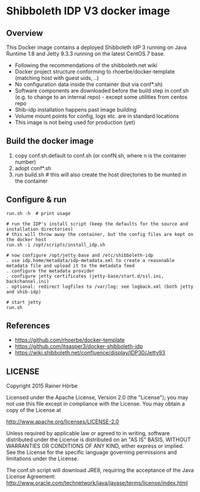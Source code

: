 # Shibboleth IDP V3 docker image

## Overview 
This Docker image contains a deployed Shibboleth IdP 3 running on Java Runtime 1.8 and Jetty 9.3.3 
running on the latest CentOS 7 base.

- Following the recommendations of the shibboleth.net wiki
- Docker project structure conforming to rhoerbe/docker-template (matching host with guest uids, ..)
- No configuration data inside the container (but via conf*.sh)
- Software components are downloaded before the build step in conf.sh (e.g. to change to an 
  internal repo) - except some utilities from centos repo
- Shib-idp installation happens past image building
- Volume mount points for config, logs etc. are in standard locations
- This image is not being used for production (yet)


## Build the docker image
1. copy conf.sh.default to conf.sh (or confN.sh, where n is the container number)
2. adopt conf*.sh
3. run build.sh  # this will also create the host directories to be munted in the container


## Configure & run
 
    run.sh -h  # print usage
    
    # run the IDP's install script (keep the defaults for the source and installation directories)
    # this will throw away the container, but the config files are kept on the docker host
    run.sh -i /opt/scripts/install_idp.sh  

    # now configure /opt/jetty-base and /etc/shibboleth-idp
    . use idp.home/metadata/idp-metadata.xml to create a reasonable metadata file and upload it to the metadata feed
    . configure the metadata provider
    . configure jetty certificates (jetty-base/start.d/ssl.ini, backchannel.ini)  
    . optional: redirect logfiles to /var/log: see logback.xml (both jetty and shib-idp)

    # start jetty
    run.sh     
 


## References

* https://github.com/rhoerbe/docker-template
* https://github.com/jtgasper3/docker-shibboleth-idp
* https://wiki.shibboleth.net/confluence/display/IDP30/Jetty93


## LICENSE

Copyright 2015 Rainer Hörbe

Licensed under the Apache License, Version 2.0 (the "License");
you may not use this file except in compliance with the License.
You may obtain a copy of the License at

  http://www.apache.org/licenses/LICENSE-2.0

Unless required by applicable law or agreed to in writing, software
distributed under the License is distributed on an "AS IS" BASIS,
WITHOUT WARRANTIES OR CONDITIONS OF ANY KIND, either express or implied.
See the License for the specific language governing permissions and
limitations under the License.

The conf.sh script will download JRE8, requiring the acceptance of the Java License Agreement:
http://www.oracle.com/technetwork/java/javase/terms/license/index.html

